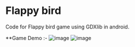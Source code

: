 # Flappy bird

Code for Flappy bird game using GDXlib in android.

**Game Demo :-
![image](https://user-images.githubusercontent.com/42302678/107854420-a5e35200-6e41-11eb-9e80-fa30ee05e4a6.png)
![image](https://user-images.githubusercontent.com/42302678/107854729-ed6add80-6e43-11eb-8c42-a2dba5dafd44.png)








